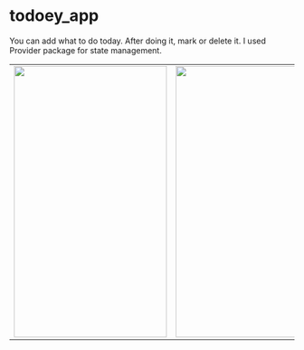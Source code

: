 # todoey_app

You can add what to do today. After doing it, mark or delete it. I used Provider package for state management.

<table>
  <tr>
    <td><img src="https://user-images.githubusercontent.com/78588723/111542578-5919d080-878b-11eb-899b-30aff09ef28c.png" width=270 height=480></td>
    <td><img src="https://user-images.githubusercontent.com/78588723/111542693-80709d80-878b-11eb-9715-8794ed468fc4.png" width=270 height=480></td>
    <td><img src="https://user-images.githubusercontent.com/78588723/111542772-99794e80-878b-11eb-8275-0ecfd0b2c5c3.png" width=270 height=480></td>
  </tr>
 </table>
